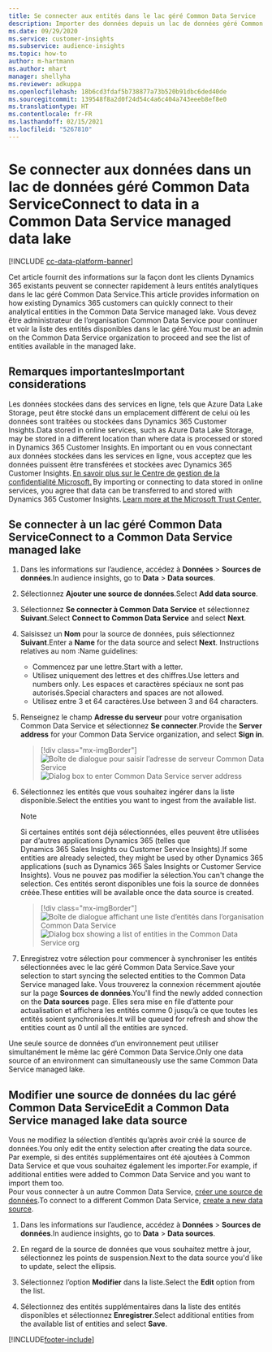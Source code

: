 ```yaml
---
title: Se connecter aux entités dans le lac géré Common Data Service
description: Importer des données depuis un lac de données géré Common Data Service.
ms.date: 09/29/2020
ms.service: customer-insights
ms.subservice: audience-insights
ms.topic: how-to
author: m-hartmann
ms.author: mhart
manager: shellyha
ms.reviewer: adkuppa
ms.openlocfilehash: 18b6cd3fdaf5b738877a73b520b91dbc6ded40de
ms.sourcegitcommit: 139548f8a2d0f24d54c4a6c404a743eeeb8ef8e0
ms.translationtype: HT
ms.contentlocale: fr-FR
ms.lasthandoff: 02/15/2021
ms.locfileid: "5267810"
---
```

# <a name="connect-to-data-in-a-common-data-service-managed-data-lake"></a><span data-ttu-id="c3836-103">Se connecter aux données dans un lac de données géré Common Data Service</span><span class="sxs-lookup"><span data-stu-id="c3836-103">Connect to data in a Common Data Service managed data lake</span></span>

[!INCLUDE [cc-data-platform-banner](../includes/cc-data-platform-banner.md)]

<span data-ttu-id="c3836-104">Cet article fournit des informations sur la façon dont les clients Dynamics 365 existants peuvent se connecter rapidement à leurs entités analytiques dans le lac géré Common Data Service.</span><span class="sxs-lookup"><span data-stu-id="c3836-104">This article provides information on how existing Dynamics 365 customers can quickly connect to their analytical entities in the Common Data Service managed lake.</span></span> <span data-ttu-id="c3836-105">Vous devez être administrateur de l’organisation Common Data Service pour continuer et voir la liste des entités disponibles dans le lac géré.</span><span class="sxs-lookup"><span data-stu-id="c3836-105">You must be an admin on the Common Data Service organization to proceed and see the list of entities available in the managed lake.</span></span>

## <a name="important-considerations"></a><span data-ttu-id="c3836-106">Remarques importantes</span><span class="sxs-lookup"><span data-stu-id="c3836-106">Important considerations</span></span>

<span data-ttu-id="c3836-107">Les données stockées dans des services en ligne, tels que Azure Data Lake Storage, peut être stocké dans un emplacement différent de celui où les données sont traitées ou stockées dans Dynamics 365 Customer Insights.</span><span class="sxs-lookup"><span data-stu-id="c3836-107">Data stored in online services, such as Azure Data Lake Storage, may be stored in a different location than where data is processed or stored in Dynamics 365 Customer Insights.</span></span><span data-ttu-id="c3836-108"> En important ou en vous connectant aux données stockées dans les services en ligne, vous acceptez que les données puissent être transférées et stockées avec Dynamics 365 Customer Insights. [En savoir plus sur le Centre de gestion de la confidentialité Microsoft.](https://www.microsoft.com/trust-center)</span><span class="sxs-lookup"><span data-stu-id="c3836-108"> By importing or connecting to data stored in online services, you agree that data can be transferred to and stored with Dynamics 365 Customer Insights. [Learn more at the Microsoft Trust Center.](https://www.microsoft.com/trust-center)</span></span>

## <a name="connect-to-a-common-data-service-managed-lake"></a><span data-ttu-id="c3836-109">Se connecter à un lac géré Common Data Service</span><span class="sxs-lookup"><span data-stu-id="c3836-109">Connect to a Common Data Service managed lake</span></span>

1. <span data-ttu-id="c3836-110">Dans les informations sur l’audience, accédez à **Données** > **Sources de données**.</span><span class="sxs-lookup"><span data-stu-id="c3836-110">In audience insights, go to **Data** > **Data sources**.</span></span>

2. <span data-ttu-id="c3836-111">Sélectionnez **Ajouter une source de données**.</span><span class="sxs-lookup"><span data-stu-id="c3836-111">Select **Add data source**.</span></span>

3. <span data-ttu-id="c3836-112">Sélectionnez **Se connecter à Common Data Service** et sélectionnez **Suivant**.</span><span class="sxs-lookup"><span data-stu-id="c3836-112">Select **Connect to Common Data Service** and select **Next**.</span></span>

4. <span data-ttu-id="c3836-113">Saisissez un **Nom** pour la source de données, puis sélectionnez **Suivant**.</span><span class="sxs-lookup"><span data-stu-id="c3836-113">Enter a **Name** for the data source and select **Next**.</span></span> <span data-ttu-id="c3836-114">Instructions relatives au nom :</span><span class="sxs-lookup"><span data-stu-id="c3836-114">Name guidelines:</span></span> 
   - <span data-ttu-id="c3836-115">Commencez par une lettre.</span><span class="sxs-lookup"><span data-stu-id="c3836-115">Start with a letter.</span></span>
   - <span data-ttu-id="c3836-116">Utilisez uniquement des lettres et des chiffres.</span><span class="sxs-lookup"><span data-stu-id="c3836-116">Use letters and numbers only.</span></span> <span data-ttu-id="c3836-117">Les espaces et caractères spéciaux ne sont pas autorisés.</span><span class="sxs-lookup"><span data-stu-id="c3836-117">Special characters and spaces are not allowed.</span></span>
   - <span data-ttu-id="c3836-118">Utilisez entre 3 et 64 caractères.</span><span class="sxs-lookup"><span data-stu-id="c3836-118">Use between 3 and 64 characters.</span></span>

5. <span data-ttu-id="c3836-119">Renseignez le champ **Adresse du serveur** pour votre organisation Common Data Service et sélectionnez **Se connecter**.</span><span class="sxs-lookup"><span data-stu-id="c3836-119">Provide the **Server address** for your Common Data Service organization, and select **Sign in**.</span></span>

   > [!div class="mx-imgBorder"]
   > <span data-ttu-id="c3836-120">![Boîte de dialogue pour saisir l’adresse de serveur Common Data Service](media/enter-CDS-org-details.png)</span><span class="sxs-lookup"><span data-stu-id="c3836-120">![Dialog box to enter Common Data Service server address](media/enter-CDS-org-details.png)</span></span>

6. <span data-ttu-id="c3836-121">Sélectionnez les entités que vous souhaitez ingérer dans la liste disponible.</span><span class="sxs-lookup"><span data-stu-id="c3836-121">Select the entities you want to ingest from the available list.</span></span>    

   > [!NOTE]
   > <span data-ttu-id="c3836-122">Si certaines entités sont déjà sélectionnées, elles peuvent être utilisées par d’autres applications Dynamics 365 (telles que Dynamics 365 Sales Insights ou Customer Service Insights).</span><span class="sxs-lookup"><span data-stu-id="c3836-122">If some entities are already selected, they might be used by other Dynamics 365 applications (such as Dynamics 365 Sales Insights or Customer Service Insights).</span></span> <span data-ttu-id="c3836-123">Vous ne pouvez pas modifier la sélection.</span><span class="sxs-lookup"><span data-stu-id="c3836-123">You can't change the selection.</span></span> <span data-ttu-id="c3836-124">Ces entités seront disponibles une fois la source de données créée.</span><span class="sxs-lookup"><span data-stu-id="c3836-124">These entities will be available once the data source is created.</span></span>

   > [!div class="mx-imgBorder"]
   > <span data-ttu-id="c3836-125">![Boîte de dialogue affichant une liste d’entités dans l’organisation Common Data Service](media/select-analytical-entities.png)</span><span class="sxs-lookup"><span data-stu-id="c3836-125">![Dialog box showing a list of entities in the Common Data Service org](media/select-analytical-entities.png)</span></span>

7. <span data-ttu-id="c3836-126">Enregistrez votre sélection pour commencer à synchroniser les entités sélectionnées avec le lac géré Common Data Service.</span><span class="sxs-lookup"><span data-stu-id="c3836-126">Save your selection to start syncing the selected entities to the Common Data Service managed lake.</span></span> <span data-ttu-id="c3836-127">Vous trouverez la connexion récemment ajoutée sur la page **Sources de données**.</span><span class="sxs-lookup"><span data-stu-id="c3836-127">You'll find the newly added connection on the **Data sources** page.</span></span> <span data-ttu-id="c3836-128">Elles sera mise en file d’attente pour actualisation et affichera les entités comme 0 jusqu’à ce que toutes les entités soient synchronisées.</span><span class="sxs-lookup"><span data-stu-id="c3836-128">It will be queued for refresh and show the entities count as 0 until all the entities are synced.</span></span>

<span data-ttu-id="c3836-129">Une seule source de données d’un environnement peut utiliser simultanément le même lac géré Common Data Service.</span><span class="sxs-lookup"><span data-stu-id="c3836-129">Only one data source of an environment can simultaneously use the same Common Data Service managed lake.</span></span>

## <a name="edit-a-common-data-service-managed-lake-data-source"></a><span data-ttu-id="c3836-130">Modifier une source de données du lac géré Common Data Service</span><span class="sxs-lookup"><span data-stu-id="c3836-130">Edit a Common Data Service managed lake data source</span></span>

<span data-ttu-id="c3836-131">Vous ne modifiez la sélection d’entités qu’après avoir créé la source de données.</span><span class="sxs-lookup"><span data-stu-id="c3836-131">You only edit the entity selection after creating the data source.</span></span> <span data-ttu-id="c3836-132">Par exemple, si des entités supplémentaires ont été ajoutées à Common Data Service et que vous souhaitez également les importer.</span><span class="sxs-lookup"><span data-stu-id="c3836-132">For example, if additional entities were added to Common Data Service and you want to import them too.</span></span>    
<span data-ttu-id="c3836-133">Pour vous connecter à un autre Common Data Service, [créer une source de données](#connect-to-a-common-data-service-managed-lake).</span><span class="sxs-lookup"><span data-stu-id="c3836-133">To connect to a different Common Data Service, [create a new data source](#connect-to-a-common-data-service-managed-lake).</span></span>

1. <span data-ttu-id="c3836-134">Dans les informations sur l’audience, accédez à **Données** > **Sources de données**.</span><span class="sxs-lookup"><span data-stu-id="c3836-134">In audience insights, go to **Data** > **Data sources**.</span></span>

2. <span data-ttu-id="c3836-135">En regard de la source de données que vous souhaitez mettre à jour, sélectionnez les points de suspension.</span><span class="sxs-lookup"><span data-stu-id="c3836-135">Next to the data source you'd like to update, select the ellipsis.</span></span>

3. <span data-ttu-id="c3836-136">Sélectionnez l’option **Modifier** dans la liste.</span><span class="sxs-lookup"><span data-stu-id="c3836-136">Select the **Edit** option from the list.</span></span>

4. <span data-ttu-id="c3836-137">Sélectionnez des entités supplémentaires dans la liste des entités disponibles et sélectionnez **Enregistrer**.</span><span class="sxs-lookup"><span data-stu-id="c3836-137">Select additional entities from the available list of entities and select **Save**.</span></span>


[!INCLUDE[footer-include](../includes/footer-banner.md)]